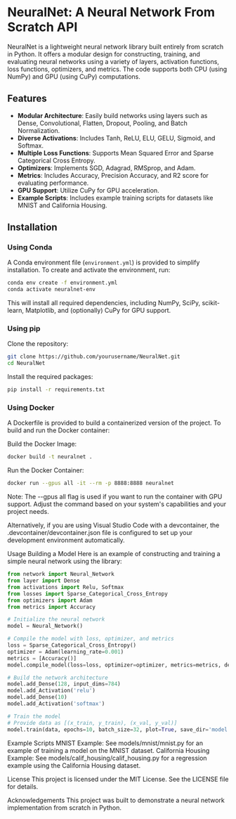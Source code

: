 # NeuralNet: A Neural Network From Scratch API

NeuralNet is a lightweight neural network library built entirely from scratch in Python. It offers a modular design for constructing, training, and evaluating neural networks using a variety of layers, activation functions, loss functions, optimizers, and metrics. The code supports both CPU (using NumPy) and GPU (using CuPy) computations.

## Features

- **Modular Architecture**: Easily build networks using layers such as Dense, Convolutional, Flatten, Dropout, Pooling, and Batch Normalization.
- **Diverse Activations**: Includes Tanh, ReLU, ELU, GELU, Sigmoid, and Softmax.
- **Multiple Loss Functions**: Supports Mean Squared Error and Sparse Categorical Cross Entropy.
- **Optimizers**: Implements SGD, Adagrad, RMSprop, and Adam.
- **Metrics**: Includes Accuracy, Precision Accuracy, and R2 score for evaluating performance.
- **GPU Support**: Utilize CuPy for GPU acceleration.
- **Example Scripts**: Includes example training scripts for datasets like MNIST and California Housing.

## Installation

### Using Conda

A Conda environment file (`environment.yml`) is provided to simplify installation. To create and activate the environment, run:

```bash
conda env create -f environment.yml
conda activate neuralnet-env
```
This will install all required dependencies, including NumPy, SciPy, scikit-learn, Matplotlib, and (optionally) CuPy for GPU support.

### Using pip
Clone the repository:

```bash
git clone https://github.com/yourusername/NeuralNet.git
cd NeuralNet
```
Install the required packages:
```bash
pip install -r requirements.txt
```

### Using Docker
A Dockerfile is provided to build a containerized version of the project. To build and run the Docker container:

Build the Docker Image:

```bash
docker build -t neuralnet .
```
Run the Docker Container:
```bash
docker run --gpus all -it --rm -p 8888:8888 neuralnet
```
Note: The --gpus all flag is used if you want to run the container with GPU support. Adjust the command based on your system's capabilities and your project needs.

Alternatively, if you are using Visual Studio Code with a devcontainer, the .devcontainer/devcontainer.json file is configured to set up your development environment automatically.

Usage
Building a Model
Here is an example of constructing and training a simple neural network using the library:

```python
from network import Neural_Network
from layer import Dense
from activations import Relu, Softmax
from losses import Sparse_Categorical_Cross_Entropy
from optimizers import Adam
from metrics import Accuracy

# Initialize the neural network
model = Neural_Network()

# Compile the model with loss, optimizer, and metrics
loss = Sparse_Categorical_Cross_Entropy()
optimizer = Adam(learning_rate=0.001)
metrics = [Accuracy()]
model.compile_model(loss=loss, optimizer=optimizer, metrics=metrics, device='CPU')

# Build the network architecture
model.add_Dense(128, input_dims=784)
model.add_Activation('relu')
model.add_Dense(10)
model.add_Activation('softmax')

# Train the model
# Provide data as [(x_train, y_train), (x_val, y_val)]
model.train(data, epochs=10, batch_size=32, plot=True, save_dir='model.h5')
```

Example Scripts
MNIST Example: See models/mnist/mnist.py for an example of training a model on the MNIST dataset.
California Housing Example: See models/calif_housing/calif_housing.py for a regression example using the California Housing dataset.

License
This project is licensed under the MIT License. See the LICENSE file for details.

Acknowledgements
This project was built to demonstrate a neural network implementation from scratch in Python.
